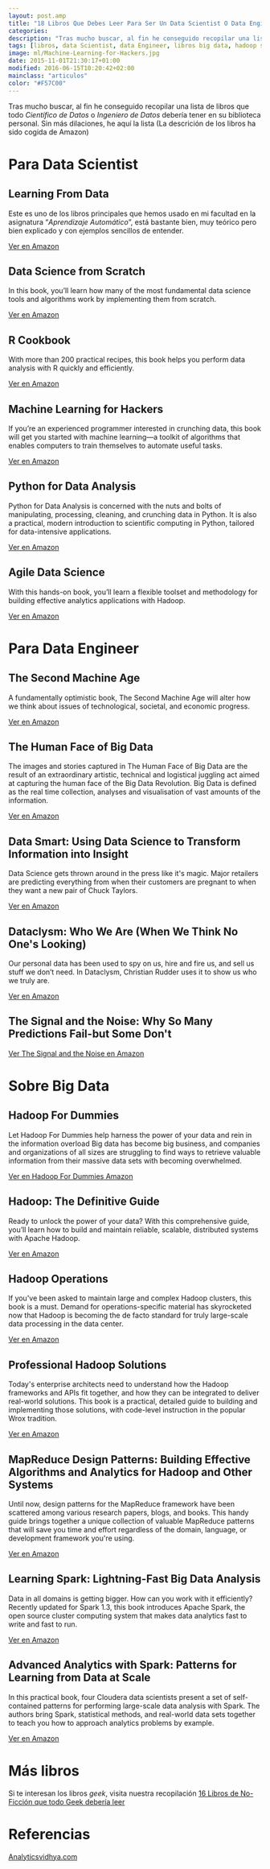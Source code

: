 ```yaml
---
layout: post.amp
title: "18 Libros Que Debes Leer Para Ser Un Data Scientist O Data Engineer"
categories:
description: "Tras mucho buscar, al fin he conseguido recopilar una lista de libros que todo Científico de Datos o Ingeniero de Datos debería tener en su biblioteca personal."
tags: [libros, data Scientist, data Engineer, libros big data, hadoop spark, curso apache spark, book hadoop, hadoop for dummies, libros sobre machine learning, libros sobre Aprendizaje automático]
image: ml/Machine-Learning-for-Hackers.jpg
date: 2015-11-01T21:30:17+01:00
modified: 2016-06-15T10:20:42+02:00
mainclass: "articulos"
color: "#F57C00"
---
```



Tras mucho buscar, al fin he conseguido recopilar una lista de libros que todo _Científico de Datos_ o _Ingeniero de Datos_ debería tener en su
biblioteca personal. Sin más dilaciones, he aquí la lista (La descrición de los libros ha sido cogida de Amazon)

<!--more-->


# Para Data Scientist

<div class="row flex-grid">
<article class="box-item animate">
<h2>Learning From Data</h2>
<figure>
<amp-img on="tap:lightbox1" role="button" tabindex="0" layout="responsive" src="/assets/img/ml/Learning From-Data-by-Yaser.jpg" title="Learning From Data by Yaser S. Abu-Mostafa" alt="Learning From Data by Yaser S. Abu-Mostafa" width="321px" height="499px" />
</figure>
<p>Este es uno de los libros principales que hemos usado en mi facultad en la asignatura “<em>Aprendizaje Automático</em>”, está bastante bien, muy teórico pero bien explicado y con ejemplos sencillos de entender.</p>
<div class="tags">
<a href="http://www.amazon.es/gp/product/B00YDJC98K/ref=as_li_ss_tl?ie=UTF8&camp=3626&creative=24822&creativeASIN=B00YDJC98K&linkCode=as2&tag=mlds-21" target="_blank">Ver en Amazon</a>
</div></article>

<article class="box-item animate">
<h2>Data Science from Scratch</h2>
<figure>
<a href="/assets/img/ml/Data Science from Scratch: First Principles with Python.jpg"><amp-img on="tap:lightbox1" role="button" tabindex="0" layout="responsive" src="/assets/img/ml/Data Science from Scratch: First Principles with Python.jpg" title="{{ page.title }}" alt="{{ page.title }}" width="381px" height="499px" /></a>
</figure>
<p>In this book, you’ll learn how many of the most fundamental data science tools and algorithms work by implementing them from scratch.</p>
<div class="tags">
<a href="http://www.amazon.es/gp/product/149190142X/ref=as_li_ss_tl?ie=UTF8&camp=3626&creative=24822&creativeASIN=149190142X&linkCode=as2&tag=mlds-21" target="_blank">Ver en Amazon</a>
</div></article>

<article class="box-item animate">
<h2>R Cookbook</h2>
<figure>
<amp-img on="tap:lightbox1" role="button" tabindex="0" layout="responsive" src="/assets/img/ml/R-Cookbook-(O'Reilly-Cookbooks).jpg" title="R Cookbook (O'Reilly Cookbooks)" alt="R Cookbook (O'Reilly Cookbooks)" width="346px" height="346px" />
</figure>
<p>With more than 200 practical recipes, this book helps you perform data analysis with R quickly and efficiently.</p>
<div class="tags">
<a href="http://www.amazon.es/gp/product/B004VB3UYW/ref=as_li_ss_tl?ie=UTF8&camp=3626&creative=24822&creativeASIN=B004VB3UYW&linkCode=as2&tag=mlds-21" target="_blank">Ver en Amazon</a>
</div></article>

<article class="box-item animate">
<h2>Machine Learning for Hackers</h2>
<figure>
<amp-img on="tap:lightbox1" role="button" tabindex="0" layout="responsive" src="/assets/img/ml/Machine-Learning-for-Hackers.jpg" title="Machine Learning for Hackers" alt="Machine Learning for Hackers" width="346px" height="346px" />
</figure>
<p>If you’re an experienced programmer interested in crunching data, this book will get you started with machine learning—a toolkit of algorithms that enables computers to train themselves to automate useful tasks.</p>
<div class="tags">
<a href="http://www.amazon.es/gp/product/B007A0BNP4/ref=as_li_ss_tl?ie=UTF8&camp=3626&creative=24822&creativeASIN=B007A0BNP4&linkCode=as2&tag=mlds-21" target="_blank">Ver en Amazon</a>
</div></article>

<article class="box-item animate">
<h2>Python for Data Analysis</h2>
<figure>
<amp-img on="tap:lightbox1" role="button" tabindex="0" layout="responsive" src="/assets/img/ml/Python-for-Data-Analysis.jpg" title="Python for Data Analysis" alt="Python for Data Analysis" width="346px" height="346px" />
</figure>
<p>Python for Data Analysis is concerned with the nuts and bolts of manipulating, processing, cleaning, and crunching data in Python. It is also a practical, modern introduction to scientific computing in Python, tailored for data-intensive applications.</p>
<div class="tags">
<a href="http://www.amazon.es/gp/product/B009NLMB8Q/ref=as_li_ss_tl?ie=UTF8&camp=3626&creative=24822&creativeASIN=B009NLMB8Q&linkCode=as2&tag=mlds-21" target="_blank">Ver en Amazon</a>
</div></article>

<article class="box-item animate">
<h2>Agile Data Science</h2>
<figure>
<amp-img on="tap:lightbox1" role="button" tabindex="0" layout="responsive" src="/assets/img/ml/Agile-Data-Science.jpg" title="Agile Data Science" alt="Agile Data Science" width="346px" height="346px" />
</figure>
<p>With this hands-on book, you’ll learn a flexible toolset and methodology for building effective analytics applications with Hadoop.</p>
<div class="tags">
<a href="http://www.amazon.es/gp/product/B00H85R904/ref=as_li_ss_tl?ie=UTF8&camp=3626&creative=24822&creativeASIN=B00H85R904&linkCode=as2&tag=mlds-21" target="_blank">Ver en Amazon</a>
</div></article>

</div>

# Para Data Engineer

<div class="row flex-grid">
<article class="box-item animate">
<h2>The Second Machine Age</h2>
<figure>
<amp-img on="tap:lightbox1" role="button" tabindex="0" layout="responsive" src="/assets/img/ml/The-Second-Machine-Age.jpg" title="The Second Machine Age" alt="The Second Machine Age" width="346px" height="346px" />
</figure>
<p>A fundamentally optimistic book, The Second Machine Age will alter how we think about issues of technological, societal, and economic progress.</p>
<div class="tags">
<a href="http://www.amazon.es/gp/product/B00D97HPQI/ref=as_li_ss_tl?ie=UTF8&camp=3626&creative=24822&creativeASIN=B00D97HPQI&linkCode=as2&tag=mlds-21" target="_blank">Ver en Amazon</a>
</div></article>

<article class="box-item animate">
<h2>The Human Face of Big Data</h2>
<figure>
<amp-img on="tap:lightbox1" role="button" tabindex="0" layout="responsive" src="/assets/img/ml/The Human Face of Big Data.jpg" title="The Human Face of Big Data" alt="The Human Face of Big Data" width="391px" height="499px" />
</figure>
<p>The images and stories captured in The Human Face of Big Data are the result of an extraordinary artistic, technical and logistical juggling act aimed at capturing the human face of the Big Data Revolution. Big Data is defined as the real time collection, analyses and visualisation of vast amounts of the information.</p>
<div class="tags">
<a href="http://www.amazon.es/gp/product/1454908270/ref=as_li_ss_tl?ie=UTF8&camp=3626&creative=24822&creativeASIN=1454908270&linkCode=as2&tag=mlds-21" target="_blank">Ver en Amazon</a>
</div></article>

<article class="box-item animate">
<h2>Data Smart: Using Data Science to Transform Information into Insight</h2>
<figure>
<amp-img on="tap:lightbox1" role="button" tabindex="0" layout="responsive" src="/assets/img/ml/Data Smart: Using Data Science to Transform Information into Insight.jpg" title="Data Smart: Using Data Science to Transform Information into Insight" alt="Data Smart: Using Data Science to Transform Information into Insight" width="346px" height="346px" />
</figure>
<p>Data Science gets thrown around in the press like it's magic. Major retailers are predicting everything from when their customers are pregnant to when they want a new pair of Chuck Taylors.</p>
<div class="tags">
<a href="http://www.amazon.es/gp/product/B00F0WRXI0/ref=as_li_ss_tl?ie=UTF8&camp=3626&creative=24822&creativeASIN=B00F0WRXI0&linkCode=as2&tag=mlds-21" target="_blank">Ver en Amazon</a>
</div></article>

<article class="box-item animate">
<h2>Dataclysm: Who We Are (When We Think No One's Looking)</h2>
<figure>
<amp-img on="tap:lightbox1" role="button" tabindex="0" layout="responsive" src="/assets/img/ml/Dataclysm: Who We Are (When We Think No One's Looking).jpg" title="Dataclysm: Who We Are (When We Think No One's Looking)" alt="Dataclysm: Who We Are (When We Think No One's Looking)" width="329px" height="499px" />
</figure>
<p>Our personal data has been used to spy on us, hire and fire us, and sell us stuff we don’t need. In Dataclysm, Christian Rudder uses it to show us who we truly are.</p>
<div class="tags">
<a href="http://www.amazon.es/gp/product/080418660X/ref=as_li_ss_tl?ie=UTF8&camp=3626&creative=24822&creativeASIN=080418660X&linkCode=as2&tag=mlds-21" target="_blank">Ver en Amazon</a>
</div></article>

<article class="box-item animate">
<h2>The Signal and the Noise: Why So Many Predictions Fail-but Some Don't</h2>
<figure>
<amp-img on="tap:lightbox1" role="button" tabindex="0" layout="responsive" src="/assets/img/ml/The Signal and the Noise: Why So Many Predictions Fail-but Some Don't.jpg" title="The Signal and the Noise: Why So Many Predictions Fail-but Some Don't" alt="The Signal and the Noise: Why So Many Predictions Fail-but Some Don't" width="331px" height="499px" />
</figure>
<div class="tags">
<a href="http://www.amazon.es/gp/product/159420411X/ref=as_li_ss_tl?ie=UTF8&camp=3626&creative=24822&creativeASIN=159420411X&linkCode=as2&tag=mlds-21" target="_blank">Ver The Signal and the Noise en Amazon</a>
</div></article>

</div>

# Sobre Big Data

<div class="row flex-grid">
<article class="box-item animate">
<h2>Hadoop For Dummies</h2>
<figure>
<amp-img on="tap:lightbox1" role="button" tabindex="0" layout="responsive" src="/assets/img/ml/Hadoop For Dummies.jpg" title="Hadoop For Dummies" alt="Hadoop For Dummies" width="397px" height="499px" />
</figure>
<p>Let Hadoop For Dummies help harness the power of your data and rein in the information overload Big data has become big business, and companies and organizations of all sizes are struggling to find ways to retrieve valuable information from their massive data sets with becoming overwhelmed.</p>
<div class="tags">
<a href="http://www.amazon.es/gp/product/1118607554/ref=as_li_ss_tl?ie=UTF8&camp=3626&creative=24822&creativeASIN=1118607554&linkCode=as2&tag=mlds-21" target="_blank">Ver en Hadoop For Dummies Amazon</a>
</div></article>

<article class="box-item animate">
<h2>Hadoop: The Definitive Guide</h2>
<figure>
<amp-img on="tap:lightbox1" role="button" tabindex="0" layout="responsive" src="/assets/img/ml/Hadoop: The Definitive Guide.jpg" title="Hadoop: The Definitive Guide" alt="Hadoop: The Definitive Guide" width="381px" height="499px" />
</figure>
<p>Ready to unlock the power of your data? With this comprehensive guide, you’ll learn how to build and maintain reliable, scalable, distributed systems with Apache Hadoop.</p>
<div class="tags">
<a href="http://www.amazon.es/gp/product/1449311520/ref=as_li_ss_tl?ie=UTF8&camp=3626&creative=24822&creativeASIN=1449311520&linkCode=as2&tag=mlds-21" target="_blank">Ver en Amazon</a>
</div></article>

<article class="box-item animate">
<h2>Hadoop Operations</h2>
<figure>
<amp-img on="tap:lightbox1" role="button" tabindex="0" layout="responsive" src="/assets/img/ml/Hadoop Operations.jpg" title="Hadoop Operations" alt="Hadoop Operations" width="384px" height="499px" />
</figure>
<p>If you've been asked to maintain large and complex Hadoop clusters, this book is a must. Demand for operations-specific material has skyrocketed now that Hadoop is becoming the de facto standard for truly large-scale data processing in the data center.</p>
<div class="tags">
<a href="http://www.amazon.es/gp/product/1449327052/ref=as_li_ss_tl?ie=UTF8&camp=3626&creative=24822&creativeASIN=1449327052&linkCode=as2&tag=mlds-21" target="_blank">Ver en Amazon</a>
</div></article>

<article class="box-item animate">
<h2>Professional Hadoop Solutions</h2>
<figure>
<amp-img on="tap:lightbox1" role="button" tabindex="0" layout="responsive" src="/assets/img/ml/Professional Hadoop Solutions.jpg" title="Professional Hadoop Solutions" alt="Professional Hadoop Solutions" width="346px" height="346px" />
</figure>
<p>Today's enterprise architects need to understand how the Hadoop frameworks and APIs fit together, and how they can be integrated to deliver real-world solutions. This book is a practical, detailed guide to building and implementing those solutions, with code-level instruction in the popular Wrox tradition.</p>
<div class="tags">
<a href="http://www.amazon.es/gp/product/B00F8IAGEO/ref=as_li_ss_tl?ie=UTF8&camp=3626&creative=24822&creativeASIN=B00F8IAGEO&linkCode=as2&tag=mlds-21" target="_blank">Ver en Amazon</a>
</div></article>

<article class="box-item animate">
<h2>MapReduce Design Patterns: Building Effective Algorithms and Analytics for Hadoop and Other Systems</h2>
<figure>
<amp-img on="tap:lightbox1" role="button" tabindex="0" layout="responsive" src="/assets/img/ml/MapReduce Design Patterns: Building Effective Algorithms and Analytics for Hadoop and Other Systems.jpg" title="MapReduce Design Patterns: Building Effective Algorithms and Analytics for Hadoop and Other Systems" alt="MapReduce Design Patterns: Building Effective Algorithms and Analytics for Hadoop and Other Systems" width="381px" height="499px" />
</figure>
<p>Until now, design patterns for the MapReduce framework have been scattered among various research papers, blogs, and books. This handy guide brings together a unique collection of valuable MapReduce patterns that will save you time and effort regardless of the domain, language, or development framework you're using.</p>
<div class="tags">
<a href="http://www.amazon.es/gp/product/1449327176/ref=as_li_ss_tl?ie=UTF8&camp=3626&creative=24822&creativeASIN=1449327176&linkCode=as2&tag=mlds-21" target="_blank">Ver en Amazon</a>
</div></article>

<article class="box-item animate">
<h2>Learning Spark: Lightning-Fast Big Data Analysis</h2>
<figure>
<amp-img on="tap:lightbox1" role="button" tabindex="0" layout="responsive" src="/assets/img/ml/Learning Spark: Lightning-Fast Big Data Analysis.jpg" title="Learning Spark: Lightning-Fast Big Data Analysis" alt="Learning Spark: Lightning-Fast Big Data Analysis" width="346px" height="346px" />
</figure>
<p>Data in all domains is getting bigger. How can you work with it efficiently? Recently updated for Spark 1.3, this book introduces Apache Spark, the open source cluster computing system that makes data analytics fast to write and fast to run.</p>
<div class="tags">
<a href="http://www.amazon.es/gp/product/B00SW0TY8O/ref=as_li_ss_tl?ie=UTF8&camp=3626&creative=24822&creativeASIN=B00SW0TY8O&linkCode=as2&tag=mlds-21" target="_blank">Ver en Amazon</a>
</div></article>

<article class="box-item animate">
<h2>Advanced Analytics with Spark: Patterns for Learning from Data at Scale</h2>
<figure>
<amp-img on="tap:lightbox1" role="button" tabindex="0" layout="responsive" src="/assets/img/ml/Advanced Analytics with Spark: Patterns for Learning from Data at Scale.jpg" title="Advanced Analytics with Spark: Patterns for Learning from Data at Scale" alt="Advanced Analytics with Spark: Patterns for Learning from Data at Scale" width="381px" height="499px" />
</figure>
<p>In this practical book, four Cloudera data scientists present a set of self-contained patterns for performing large-scale data analysis with Spark. The authors bring Spark, statistical methods, and real-world data sets together to teach you how to approach analytics problems by example.</p>
<div class="tags">
<a href="http://www.amazon.es/gp/product/1491912766/ref=as_li_ss_tl?ie=UTF8&camp=3626&creative=24822&creativeASIN=1491912766&linkCode=as2&tag=mlds-21" target="_blank">Ver en Amazon</a>
</div></article>

</div>

# Más libros

Si te interesan los libros _geek_, visita nuestra recopilación [16 Libros de No-Ficción que todo Geek debería leer](https://elbauldelprogramador.com/5-libros-de-no-ficcion-que-todo-geek-deberia-leer/)

# Referencias

[Analyticsvidhya.com](http://www.analyticsvidhya.com)
